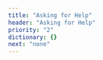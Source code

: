 ```yaml
---
title: "Asking for Help"
header: "Asking for Help"
priority: "2"
dictionary: {}
next: "none"
---
```


